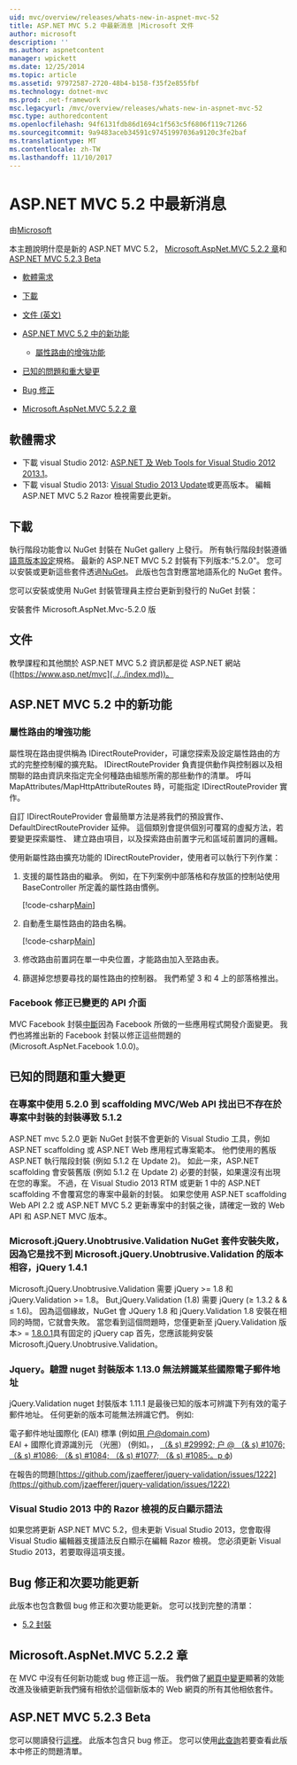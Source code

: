 ```yaml
---
uid: mvc/overview/releases/whats-new-in-aspnet-mvc-52
title: ASP.NET MVC 5.2 中最新消息 |Microsoft 文件
author: microsoft
description: ''
ms.author: aspnetcontent
manager: wpickett
ms.date: 12/25/2014
ms.topic: article
ms.assetid: 97972587-2720-48b4-b158-f35f2e855fbf
ms.technology: dotnet-mvc
ms.prod: .net-framework
msc.legacyurl: /mvc/overview/releases/whats-new-in-aspnet-mvc-52
msc.type: authoredcontent
ms.openlocfilehash: 94f6131fdb86d1694c1f563c5f6806f119c71266
ms.sourcegitcommit: 9a9483aceb34591c97451997036a9120c3fe2baf
ms.translationtype: MT
ms.contentlocale: zh-TW
ms.lasthandoff: 11/10/2017
---
```

<a name="whats-new-in-aspnet-mvc-52"></a>ASP.NET MVC 5.2 中最新消息
====================
由[Microsoft](https://github.com/microsoft)

本主題說明什麼是新的 ASP.NET MVC 5.2， [Microsoft.AspNet.MVC 5.2.2 章](#52)和[ASP.NET MVC 5.2.3 Beta](#mvc523Beta)

- [軟體需求](#softRequire)
- [下載](#download)
- [文件 (英文)](#documentation)
- [ASP.NET MVC 5.2 中的新功能](#new-features)

    - [屬性路由的增強功能](#attributerouting)
- [已知的問題和重大變更](#knownbreakingchanges)
- [Bug 修正](#bug-fixes)
- [Microsoft.AspNet.MVC 5.2.2 章](#52)

<a id="softRequire"></a>
## <a name="software-requirements"></a>軟體需求

- 下載 visual Studio 2012: [ASP.NET 及 Web Tools for Visual Studio 2012 2013.1](https://go.microsoft.com/fwlink/?LinkId=390062)。
- 下載 visual Studio 2013: [Visual Studio 2013 Update](https://go.microsoft.com/fwlink/?LinkId=390064)或更高版本。 編輯 ASP.NET MVC 5.2 Razor 檢視需要此更新。

<a id="download"></a>
## <a name="download"></a>下載

執行階段功能會以 NuGet 封裝在 NuGet gallery 上發行。 所有執行階段封裝遵循[語意版本設定](http://semver.org/)規格。 最新的 ASP.NET MVC 5.2 封裝有下列版本:"5.2.0"。 您可以安裝或更新這些套件透過[NuGet](http://www.nuget.org/packages/Microsoft.AspNet.Mvc/)。 此版也包含對應當地語系化的 NuGet 套件。

您可以安裝或使用 NuGet 封裝管理員主控台更新到發行的 NuGet 封裝：

安裝套件 Microsoft.AspNet.Mvc-5.2.0 版

<a id="documentation"></a>
## <a name="documentation"></a>文件

教學課程和其他關於 ASP.NET MVC 5.2 資訊都是從 ASP.NET 網站 ([https://www.asp.net/mvc](../../index.md))。

<a id="new-features"></a>
## <a name="new-features-in-aspnet-mvc-52"></a>ASP.NET MVC 5.2 中的新功能

<a id="attributerouting"></a>
### <a name="attribute-routing-improvements"></a>屬性路由的增強功能

屬性現在路由提供稱為 IDirectRouteProvider，可讓您探索及設定屬性路由的方式的完整控制權的擴充點。 IDirectRouteProvider 負責提供動作與控制器以及相關聯的路由資訊來指定完全何種路由組態所需的那些動作的清單。 呼叫 MapAttributes/MapHttpAttributeRoutes 時，可能指定 IDirectRouteProvider 實作。

自訂 IDirectRouteProvider 會最簡單方法是將我們的預設實作、 DefaultDirectRouteProvider 延伸。 這個類別會提供個別可覆寫的虛擬方法，若要變更探索屬性、 建立路由項目，以及探索路由前置字元和區域前置詞的邏輯。

使用新屬性路由擴充功能的 IDirectRouteProvider，使用者可以執行下列作業：

1. 支援的屬性路由的繼承。 例如，在下列案例中部落格和存放區的控制站使用 BaseController 所定義的屬性路由慣例。 

    [!code-csharp[Main](whats-new-in-aspnet-mvc-52/samples/sample1.cs)]
2. 自動產生屬性路由的路由名稱。 

    [!code-csharp[Main](whats-new-in-aspnet-mvc-52/samples/sample2.cs)]
3. 修改路由前置詞在單一中央位置，才能路由加入至路由表。
4. 篩選掉您想要尋找的屬性路由的控制器。 我們希望 3 和 4 上的部落格推出。

### <a name="facebook-fixes-for-changed-api-surface"></a>Facebook 修正已變更的 API 介面

MVC Facebook 封裝[中斷](https://aspnetwebstack.codeplex.com/workitem/list/advanced?keyword=&amp;status=All&amp;type=All&amp;priority=All&amp;release=v5.2%20RC&amp;assignedTo=All&amp;component=Facebook&amp;sortField=AssignedTo&amp;sortDirection=Ascending&amp;page=0&amp;reasonClosed=All)因為 Facebook 所做的一些應用程式開發介面變更。 我們也將推出新的 Facebook 封裝以修正這些問題的 (Microsoft.AspNet.Facebook 1.0.0)。

<a id="knownbreakingchanges"></a>
## <a name="known-issues-and-breaking-changes"></a>已知的問題和重大變更

### <a name="scaffolding-mvcweb-api-into-a-project-with-520-packages-results-in-512-packages-for-ones-that-dont-already-exist-in-the-project"></a>在專案中使用 5.2.0 到 scaffolding MVC/Web API 找出已不存在於專案中封裝的封裝導致 5.1.2

ASP.NET mvc 5.2.0 更新 NuGet 封裝不會更新的 Visual Studio 工具，例如 ASP.NET scaffolding 或 ASP.NET Web 應用程式專案範本。 他們使用的舊版 ASP.NET 執行階段封裝 (例如 5.1.2 在 Update 2)。 如此一來，ASP.NET scaffolding 會安裝舊版 (例如 5.1.2 在 Update 2) 必要的封裝，如果還沒有出現在您的專案。 不過，在 Visual Studio 2013 RTM 或更新 1 中的 ASP.NET scaffolding 不會覆寫您的專案中最新的封裝。 如果您使用 ASP.NET scaffolding Web API 2.2 或 ASP.NET MVC 5.2 更新專案中的封裝之後，請確定一致的 Web API 和 ASP.NET MVC 版本。

### <a name="microsoftjqueryunobtrusivevalidation-nuget-package-installation-fails-because-it-is-unable-to-find-a-version-of-microsoftjqueryunobtrusivevalidation-compatible-to-jquery-141"></a>Microsoft.jQuery.Unobtrusive.Validation NuGet 套件安裝失敗，因為它是找不到 Microsoft.jQuery.Unobtrusive.Validation 的版本相容，jQuery 1.4.1

Microsoft.jQuery.Unobtrusive.Validation 需要 jQuery &gt;= 1.8 和 jQuery.Validation &gt;= 1.8。 But,jQuery.Validation (1.8) 需要 jQuery (&#8805; 1.3.2 &amp; &amp; &#8804; 1.6)。 因為這個緣故，NuGet 會 JQuery 1.8 和 jQuery.Validation 1.8 安裝在相同的時間，它就會失敗。 當您看到這個問題時，您僅更新至 jQuery.Validation 版本&gt; =  [1.8.0.1](https://www.nuget.org/packages/jQuery.Validation/1.8.0.1)具有固定的 jQuery cap 首先，您應該能夠安裝Microsoft.jQuery.Unobtrusive.Validation。

### <a name="the-jqueryvalidation-nuget-package-version-1130-does-not-recognize-some-international-email-addresses"></a>Jquery。驗證 nuget 封裝版本 1.13.0 無法辨識某些國際電子郵件地址

jQuery.Validation nuget 封裝版本 1.11.1 是最後已知的版本可辨識下列有效的電子郵件地址。 任何更新的版本可能無法辨識它們。 例如: 

電子郵件地址國際化 (EAI) 標準 (例如[&#29992; &#25143;@domain.com](mailto:&#29992;&#25143;@domain.com))   
 EAI + 國際化資源識別元 （光圈） (例如。， [（& s) #29992; &#25143; @ （& s) #1076; （& s) #1086; （& s) #1084; （& s) #1077; （& s) #1085;。&#1088; &#1092;](mailto:&#29992;&#25143;@&#1076;&#1086;&#1084;&#1077;&#1085;.&#1088;&#1092;))

在報告的問題[https://github.com/jzaefferer/jquery-validation/issues/1222](https://github.com/jzaefferer/jquery-validation/issues/1222)

### <a name="syntax-highlighting-for-razor-views-in-visual-studio-2013"></a>Visual Studio 2013 中的 Razor 檢視的反白顯示語法

如果您將更新 ASP.NET MVC 5.2，但未更新 Visual Studio 2013，您會取得 Visual Studio 編輯器支援語法反白顯示在編輯 Razor 檢視。 您必須更新 Visual Studio 2013，若要取得這項支援。

<a id="bug-fixes"></a>
## <a name="bug-fixes-and-minor-feature-updates"></a>Bug 修正和次要功能更新

此版本也包含數個 bug 修正和次要功能更新。 您可以找到完整的清單：

- [5.2 封裝](https://aspnetwebstack.codeplex.com/workitem/list/advanced?keyword=&amp;status=Closed&amp;type=All&amp;priority=All&amp;release=v5.2%20RC&amp;assignedTo=All&amp;component=MVC&amp;sortField=AssignedTo&amp;sortDirection=Ascending&amp;page=0&amp;reasonClosed=Fixed)

<a id="52"></a>
## <a name="microsoftaspnetmvc-522"></a>Microsoft.AspNet.MVC 5.2.2 章

在 MVC 中沒有任何新功能或 bug 修正這一版。 我們做了[網頁中變更](https://blogs.msdn.com/b/webdev/archive/2014/07/28/announcing-the-beta-release-of-web-pages-3-2-1.aspx)顯著的效能改進及後續更新我們擁有相依於這個新版本的 Web 網頁的所有其他相依套件。

<a id="mvc523Beta"></a>
## <a name="aspnet-mvc-523-beta"></a>ASP.NET MVC 5.2.3 Beta

您可以閱讀發行[這裡](https://blogs.msdn.com/b/webdev/archive/2014/12/17/asp-net-mvc-5-2-3-web-pages-5-2-3-and-web-api-5-2-3-beta-releases.aspx)。 此版本包含只 bug 修正。 您可以使用[此查詢](https://aspnetwebstack.codeplex.com/workitem/list/advanced?keyword=&amp;status=Closed&amp;type=All&amp;priority=All&amp;release=v5.2.3%20Beta&amp;assignedTo=All&amp;component=MVC&amp;sortField=LastUpdatedDate&amp;sortDirection=Descending&amp;page=0&amp;reasonClosed=Fixed)若要查看此版本中修正的問題清單。
